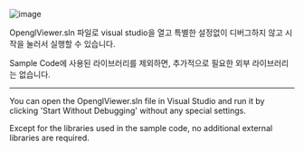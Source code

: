 ![image](https://github.com/user-attachments/assets/e23a8c85-f681-4df2-85ab-e5c7db63648f)

OpenglViewer.sln 파일로 visual studio을 열고 특별한 설정없이 디버그하지 않고 시작을 눌러서 실행할 수 있습니다.

Sample Code에 사용된 라이브러리를 제외하면, 추가적으로 필요한 외부 라이브러리는 없습니다.

-----

You can open the OpenglViewer.sln file in Visual Studio and run it by clicking 'Start Without Debugging' without any special settings.

Except for the libraries used in the sample code, no additional external libraries are required.
